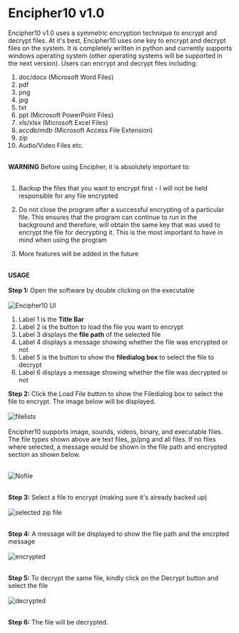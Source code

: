# Encipher10  v1.0
<p>Encipher10  v1.0 uses a symmetric encryption technique to encrypt and decrypt files. 
At it's best, Encipher10 uses one key to encrypt and decrypt files on the system. 
It is completely written in python and currently supports windows operating system (other operating systems will be supported in the next version).
Users can encrypt and decrypt files including:

1) doc/docx (Microsoft Word Files)
2) pdf
3) png
4) jpg
5) txt
6) ppt (Microsoft PowerPoint Files)
7) xls/xlsx (Microsoft Excel Files)
8) accdb/mdb (Microsoft Access File Extension)
9) zip
10) Audio/Video Files etc.</br></br>

<b>WARNING</b>
Before using Encipher, it is absolutely important to:</br></br>

1) Backup the files that you want to encrypt first - I will not be held responsible for any file encrypted

2) Do not close the program after a successful encrypting of a particular file. This ensures that the program
can continue to run in the background and therefore, will obtain the same key that was used to encrypt the file
for decrypting it. This is the most important to have in mind when using the program

3) More features will be added in the future</br></br>

<b>USAGE</b></br></br>
<strong>Step 1:</strong> Open the software by double clicking on the executable</br></br>
![Encipher10 UI](https://github.com/Iyke3D/Encipher10/assets/118365903/be96eb41-d4de-420b-b799-42b43bca6b39)

<ol>
  <li>Label 1 is the <strong>Title Bar</strong></li>
  <li>Label 2 is the button to load the file you want to encrypt</li>
  <li>Label 3 displays the <strong>file path</strong> of the selected file</li>
  <li>Label 4 displays a message showing whether the file was encrypted or not</li>
  <li>Label 5 is the button to show the <strong>filedialog box</strong> to select the file to decrypt</li>
  <li>Label 6 displays a message showing whether the file was decrypted or not</li>
</ol>

<strong>Step 2:</strong> Click the Load File button to show the Filedialog box to select the file to encrypt.
The image below will be displayed.</br></br>
![filelists](https://github.com/Iyke3D/Encipher10/assets/118365903/ac251245-cc97-4304-a4a4-a1fa178be96e)</br></br>
Encipher10 supports image, sounds, videos, binary, and executable files. The file types shown
above are text files, jp/png and all files. If no files where selected, a message would be shown
in the file path and encrypted section as shown below.</br></br>

![Nofile](https://github.com/Iyke3D/Encipher10/assets/118365903/d02cba69-204d-4ab4-b9a4-b398442862e3)</br></br>

<strong>Step 3:</strong> Select a file to encrypt (making sure it's already backed up)</br></br>
![selected zip file](https://github.com/Iyke3D/Encipher10/assets/118365903/8fc44e8c-7611-4ea0-8d08-74f5c359fd50)</br></br>

<strong>Step 4:</strong> A message will be displayed to show the file path and the encrpted message</br></br>
![encrypted](https://github.com/Iyke3D/Encipher10/assets/118365903/1d8d94ed-eca0-4e17-b6b0-2ba9cf7235c8)</br></br>

<strong>Step 5:</strong> To decrypt the same file, kindly click on the Decrypt button and select the file</br></br>
![decrypted](https://github.com/Iyke3D/Encipher10/assets/118365903/8f9fdc62-98ad-4e20-9772-9c7314f17123)</br></br>

<strong>Step 6:</strong> The file will be decrypted.</br></br>
</p>
